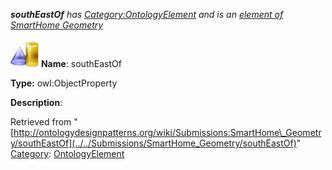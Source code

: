 ___southEastOf__ has [Category:OntologyElement](../../Category/OntologyElement "Category:OntologyElement") and is an [element of](../../Property/ElementOf "Property:ElementOf") [SmartHome Geometry](../../Submissions/SmartHome_Geometry "Submissions:SmartHome Geometry")_


  




[![ObjectProperty](../../images/thumb/c/c3/ObjectProperty.gif/45px-ObjectProperty.gif)](../../Image/ObjectProperty.gif "ObjectProperty")
__Name__: southEastOf 


__Type:__ owl:ObjectProperty 


__Description__: 





Retrieved from "[http://ontologydesignpatterns.org/wiki/Submissions:SmartHome\_Geometry/southEastOf](../../Submissions/SmartHome_Geometry/southEastOf)"
 [Category](http://ontologydesignpatterns.org/wiki/Special:Categories "Special:Categories"): [OntologyElement](../../Category/OntologyElement "Category:OntologyElement")